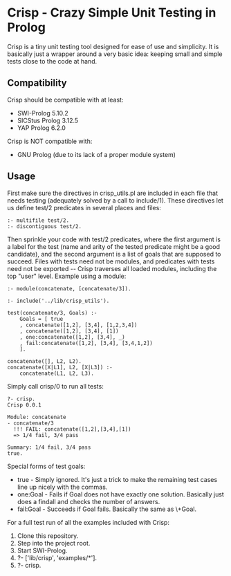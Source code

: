 # Crisp - Crazy Simple Unit Testing in Prolog

Crisp is a tiny unit testing tool designed for ease of use and simplicity. It is basically just a wrapper around a very basic idea: keeping small and simple tests close to the code at hand.


## Compatibility

Crisp  should be compatible with at least:

 * SWI-Prolog 5.10.2
 * SICStus Prolog 3.12.5
 * YAP Prolog 6.2.0

Crisp is NOT compatible with:

 * GNU Prolog (due to its lack of a proper module system)


## Usage

First make sure the directives in crisp_utils.pl are included in each file that needs testing (adequately solved by a call to include/1). These directives let us define test/2 predicates in several places and files:

	:- multifile test/2.
	:- discontiguous test/2.

Then sprinkle your code with test/2 predicates, where the first argument is a label for the test (name and arity of the tested predicate might be a good candidate), and the second argument is a list of goals that are supposed to succeed. Files with tests need not be modules, and predicates with tests need not be exported -- Crisp traverses all loaded modules, including the top "user" level. Example using a module:

	:- module(concatenate, [concatenate/3]).

	:- include('../lib/crisp_utils').

	test(concatenate/3, Goals) :-
		Goals = [ true
		, concatenate([1,2], [3,4], [1,2,3,4])
		, concatenate([1,2], [3,4], [1])
		, one:concatenate([1,2], [3,4], _)
		, fail:concatenate([1,2], [3,4], [3,4,1,2])
		].

	concatenate([], L2, L2).
	concatenate([X|L1], L2, [X|L3]) :-
	    concatenate(L1, L2, L3).

Simply call crisp/0 to run all tests:

	?- crisp.
	Crisp 0.0.1

	Module: concatenate
	- concatenate/3
	  !!! FAIL: concatenate([1,2],[3,4],[1])
	  => 1/4 fail, 3/4 pass

	Summary: 1/4 fail, 3/4 pass
	true.

Special forms of test goals:

 * true - Simply ignored. It's just a trick to make the remaining test cases line up nicely with the commas.
 * one:Goal - Fails if Goal does not have exactly one solution. Basically just does a findall and checks the number of answers.
 * fail:Goal - Succeeds if Goal fails. Basically the same as \\+Goal.

For a full test run of all the examples included with Crisp:

 1. Clone this repository.
 2. Step into the project root.
 3. Start SWI-Prolog.
 4. ?- ['lib/crisp', 'examples/*'].
 5. ?- crisp.
